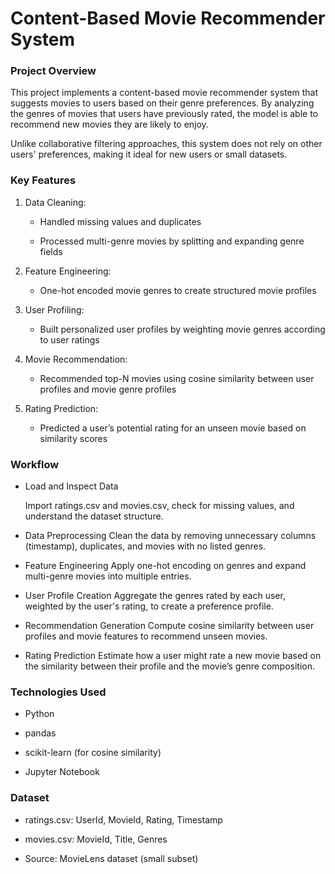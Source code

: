 # Content-Based Movie Recommender System
### Project Overview

This project implements a content-based movie recommender system that suggests movies to users based on their genre preferences.
By analyzing the genres of movies that users have previously rated, the model is able to recommend new movies they are likely to enjoy.

Unlike collaborative filtering approaches, this system does not rely on other users' preferences, making it ideal for new users or small datasets.

### Key Features

1. Data Cleaning:

    - Handled missing values and duplicates

    - Processed multi-genre movies by splitting and expanding genre fields

2. Feature Engineering:

    - One-hot encoded movie genres to create structured movie profiles

3. User Profiling:

    - Built personalized user profiles by weighting movie genres according to user ratings

4. Movie Recommendation:

    - Recommended top-N movies using cosine similarity between user profiles and movie genre profiles

5. Rating Prediction:

    - Predicted a user’s potential rating for an unseen movie based on similarity scores

### Workflow

- Load and Inspect Data

    Import ratings.csv and movies.csv, check for missing values, and understand the dataset structure.

- Data Preprocessing
    Clean the data by removing unnecessary columns (timestamp), duplicates, and movies with no listed genres.

- Feature Engineering
    Apply one-hot encoding on genres and expand multi-genre movies into multiple entries.

- User Profile Creation
    Aggregate the genres rated by each user, weighted by the user's rating, to create a preference profile.

- Recommendation Generation
    Compute cosine similarity between user profiles and movie features to recommend unseen movies.

- Rating Prediction
    Estimate how a user might rate a new movie based on the similarity between their profile and the movie’s genre composition.

### Technologies Used

- Python

- pandas

- scikit-learn (for cosine similarity)

- Jupyter Notebook

### Dataset

- ratings.csv: UserId, MovieId, Rating, Timestamp

- movies.csv: MovieId, Title, Genres

- Source: MovieLens dataset (small subset)